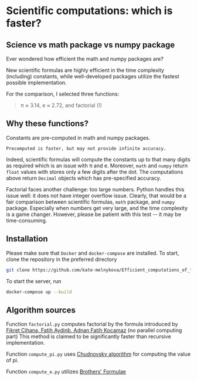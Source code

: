 # Scientific computations: which is faster?
## Science vs math package vs numpy package
Ever wondered how efficient the math and numpy packages are?

New scientific formulas are highly efficient in the time complexity (including)
constants, while well-developed packages utilize the fastest possible implementation.

For the comparison, I selected three functions:
 > &pi;	&asymp; 3.14,    e 	&asymp; 2.72, and factorial (!)

## Why these functions? 

Constants are pre-computed in math and
numpy packages.
```angular2html
Precomputed is faster, but may not provide infinite accuracy.
```
Indeed, scientific formulas will compute the constants up to
that many digits as required which is an issue with &pi; and e.
Moreover, `math` and `numpy` return `float` values with stores
only a few digits after the dot. The computations above return
`Decimal` objects which has pre-specified accuracy.

Factorial faces another challenge: too large numbers. Python
handles this issue well: it does not have integer overflow issue.
Clearly, that would be a fair comparison between scientific formulas,
`math` package, and `numpy` package. Especially when numbers get
very large, and the time complexity is a game changer. However,
please be patient with this test -- it may be time-consuming.

## Installation
Please make sure that `Docker` and `docker-compose` are installed. To start, clone
the repository in the preferred directory
```bash
git clone https://github.com/kate-melnykova/Efficient_computations_of_fn
```
To start the server, run
```bash
docker-compose up --build
```
## Algorithm sources
Function `factorial.py` computes factorial by the formula introduced by
[Fikret Cihana, Fatih Aydinb, Adnan Fatih Kocamaz](https://pdfs.semanticscholar.org/7388/ef8a3fa31b2d01f2835b3beeccdb16c0616a.pdf)
(no parallel computing part) This method is claimed to be
significantly faster than recursive implementation.

Function `compute_pi.py` uses [Chudnovsky algorithm](https://en.wikipedia.org/wiki/Chudnovsky_algorithm)
for computing the value of pi.

Function `compute_e.py` utilizes [Brothers' Formulae](https://www.intmath.com/exponential-logarithmic-functions/calculating-e.php)



